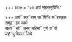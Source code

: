 +++
title = "०४ अयं सहस्रमृषिभिः"

+++
अयं᳓ सह᳓स्रम् ऋ᳓षिभिः स᳓हस्कृतः  
समुद्र᳓ इव पप्रथे  
सत्यः᳓ सो᳓ अस्य महिमा᳓ गृणे श᳓वो  
यज्ञे᳓षु विप्ररा᳓जिये